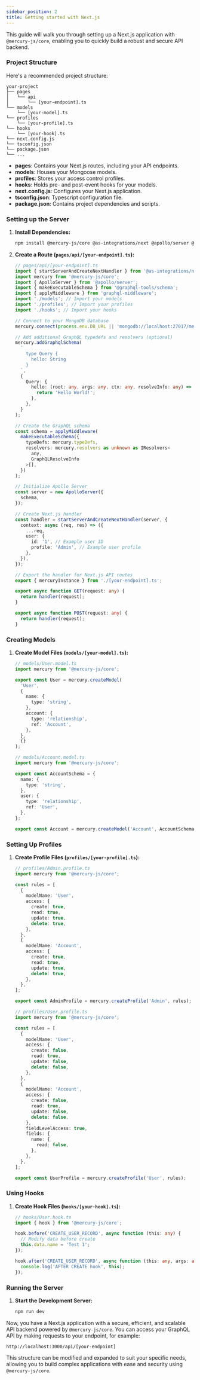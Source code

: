 ```yaml
---
sidebar_position: 2
title: Getting started with Next.js
---
```


This guide will walk you through setting up a Next.js application with `@mercury-js/core`, enabling you to quickly build a robust and secure API backend.

### Project Structure

Here's a recommended project structure:

```
your-project
├── pages
│   └── api
│       └── [your-endpoint].ts
└── models
    └── [your-model].ts
└── profiles
    └── [your-profile].ts
└── hooks
    └── [your-hook].ts
└── next.config.js
└── tsconfig.json
└── package.json
└── ...
```

- **pages**: Contains your Next.js routes, including your API endpoints.
- **models**: Houses your Mongoose models.
- **profiles**: Stores your access control profiles.
- **hooks**: Holds pre- and post-event hooks for your models.
- **next.config.js**: Configures your Next.js application.
- **tsconfig.json**: Typescript configuration file.
- **package.json**: Contains project dependencies and scripts.

### Setting up the Server

1. **Install Dependencies:**

   ```bash
   npm install @mercury-js/core @as-integrations/next @apollo/server @graphql-tools/schema graphql-middleware
   ```

2. **Create a Route (`pages/api/[your-endpoint].ts`):**

   ```typescript
   // pages/api/[your-endpoint].ts
   import { startServerAndCreateNextHandler } from '@as-integrations/next';
   import mercury from '@mercury-js/core';
   import { ApolloServer } from '@apollo/server';
   import { makeExecutableSchema } from '@graphql-tools/schema';
   import { applyMiddleware } from 'graphql-middleware';
   import './models'; // Import your models
   import './profiles'; // Import your profiles
   import './hooks'; // Import your hooks

   // Connect to your MongoDB database
   mercury.connect(process.env.DB_URL || 'mongodb://localhost:27017/mercury');

   // Add additional GraphQL typedefs and resolvers (optional)
   mercury.addGraphqlSchema(
     `
       type Query {
         hello: String
       }
     `,
     {
       Query: {
         hello: (root: any, args: any, ctx: any, resolveInfo: any) => {
           return 'Hello World!';
         },
       },
     }
   );

   // Create the GraphQL schema
   const schema = applyMiddleware(
     makeExecutableSchema({
       typeDefs: mercury.typeDefs,
       resolvers: mercury.resolvers as unknown as IResolvers<
         any,
         GraphQLResolveInfo
       >[],
     })
   );

   // Initialize Apollo Server
   const server = new ApolloServer({
     schema,
   });

   // Create Next.js handler
   const handler = startServerAndCreateNextHandler(server, {
     context: async (req, res) => ({
       ...req,
       user: {
         id: '1', // Example user ID
         profile: 'Admin', // Example user profile
       },
     }),
   });

   // Export the handler for Next.js API routes
   export { mercuryInstance } from './[your-endpoint].ts';

   export async function GET(request: any) {
     return handler(request);
   }

   export async function POST(request: any) {
     return handler(request);
   }
   ```

### Creating Models

1. **Create Model Files (`models/[your-model].ts`):**

   ```typescript
   // models/User.model.ts
   import mercury from '@mercury-js/core';

   export const User = mercury.createModel(
     'User',
     {
       name: {
         type: 'string',
       },
       account: {
         type: 'relationship',
         ref: 'Account',
       },
     },
     {}
   );

   // models/Account.model.ts
   import mercury from '@mercury-js/core';

   export const AccountSchema = {
     name: {
       type: 'string',
     },
     user: {
       type: 'relationship',
       ref: 'User',
     },
   };

   export const Account = mercury.createModel('Account', AccountSchema, {});
   ```

### Setting Up Profiles

1. **Create Profile Files (`profiles/[your-profile].ts`):**

   ```typescript
   // profiles/Admin.profile.ts
   import mercury from '@mercury-js/core';

   const rules = [
     {
       modelName: 'User',
       access: {
         create: true,
         read: true,
         update: true,
         delete: true,
       },
     },
     {
       modelName: 'Account',
       access: {
         create: true,
         read: true,
         update: true,
         delete: true,
       },
     },
   ];

   export const AdminProfile = mercury.createProfile('Admin', rules);

   // profiles/User.profile.ts
   import mercury from '@mercury-js/core';

   const rules = [
     {
       modelName: 'User',
       access: {
         create: false,
         read: true,
         update: false,
         delete: false,
       },
     },
     {
       modelName: 'Account',
       access: {
         create: false,
         read: true,
         update: false,
         delete: false,
       },
       fieldLevelAccess: true,
       fields: {
         name: {
           read: false,
         },
       },
     },
   ];

   export const UserProfile = mercury.createProfile('User', rules);
   ```

### Using Hooks

1. **Create Hook Files (`hooks/[your-hook].ts`):**

   ```typescript
   // hooks/User.hook.ts
   import { hook } from '@mercury-js/core';

   hook.before('CREATE_USER_RECORD', async function (this: any) {
     // Modify data before create
     this.data.name = 'Test 1';
   });

   hook.after('CREATE_USER_RECORD', async function (this: any, args: any) {
     console.log('AFTER CREATE hook', this);
   });
   ```

### Running the Server

1. **Start the Development Server:**

   ```bash
   npm run dev
   ```

Now, you have a Next.js application with a secure, efficient, and scalable API backend powered by `@mercury-js/core`. You can access your GraphQL API by making requests to your endpoint, for example:

```
http://localhost:3000/api/[your-endpoint]
```

This structure can be modified and expanded to suit your specific needs, allowing you to build complex applications with ease and security using `@mercury-js/core`.
